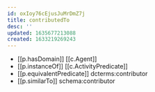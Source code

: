 ```yaml
---
id: oxIoy76cEjusJuMrDmZ7j
title: contributedTo
desc: ''
updated: 1635677213088
created: 1633219269243
---
```



- [[p.hasDomain]] [[c.Agent]]
- [[p.instanceOf]] [[c.ActivityPredicate]]
- [[p.equivalentPredicate]] dcterms:contributor
- [[p.similarTo]] schema:contributor
